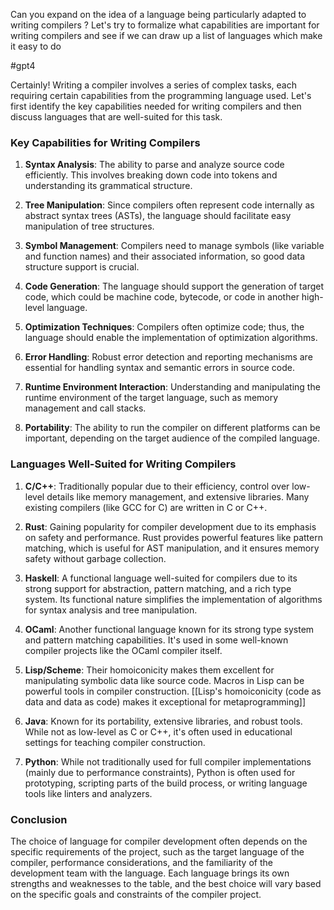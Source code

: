 

Can you expand on the idea of a language being particularly adapted to writing compilers ? Let's try to formalize what capabilities are important for writing compilers and see if we can draw up a list of languages which make it easy to do


#gpt4 


Certainly! Writing a compiler involves a series of complex tasks, each requiring certain capabilities from the programming language used. Let's first identify the key capabilities needed for writing compilers and then discuss languages that are well-suited for this task.

### Key Capabilities for Writing Compilers

1. **Syntax Analysis**: The ability to parse and analyze source code efficiently. This involves breaking down code into tokens and understanding its grammatical structure.

2. **Tree Manipulation**: Since compilers often represent code internally as abstract syntax trees (ASTs), the language should facilitate easy manipulation of tree structures.

3. **Symbol Management**: Compilers need to manage symbols (like variable and function names) and their associated information, so good data structure support is crucial.

4. **Code Generation**: The language should support the generation of target code, which could be machine code, bytecode, or code in another high-level language.

5. **Optimization Techniques**: Compilers often optimize code; thus, the language should enable the implementation of optimization algorithms.

6. **Error Handling**: Robust error detection and reporting mechanisms are essential for handling syntax and semantic errors in source code.

7. **Runtime Environment Interaction**: Understanding and manipulating the runtime environment of the target language, such as memory management and call stacks.

8. **Portability**: The ability to run the compiler on different platforms can be important, depending on the target audience of the compiled language.

### Languages Well-Suited for Writing Compilers

1. **C/C++**: Traditionally popular due to their efficiency, control over low-level details like memory management, and extensive libraries. Many existing compilers (like GCC for C) are written in C or C++.

2. **Rust**: Gaining popularity for compiler development due to its emphasis on safety and performance. Rust provides powerful features like pattern matching, which is useful for AST manipulation, and it ensures memory safety without garbage collection.

3. **Haskell**: A functional language well-suited for compilers due to its strong support for abstraction, pattern matching, and a rich type system. Its functional nature simplifies the implementation of algorithms for syntax analysis and tree manipulation.

4. **OCaml**: Another functional language known for its strong type system and pattern matching capabilities. It's used in some well-known compiler projects like the OCaml compiler itself.

5. **Lisp/Scheme**: Their homoiconicity makes them excellent for manipulating symbolic data like source code. Macros in Lisp can be powerful tools in compiler construction. [[Lisp's homoiconicity (code as data and data as code) makes it exceptional for metaprogramming]]

6. **Java**: Known for its portability, extensive libraries, and robust tools. While not as low-level as C or C++, it's often used in educational settings for teaching compiler construction.

7. **Python**: While not traditionally used for full compiler implementations (mainly due to performance constraints), Python is often used for prototyping, scripting parts of the build process, or writing language tools like linters and analyzers.

### Conclusion

The choice of language for compiler development often depends on the specific requirements of the project, such as the target language of the compiler, performance considerations, and the familiarity of the development team with the language. Each language brings its own strengths and weaknesses to the table, and the best choice will vary based on the specific goals and constraints of the compiler project.